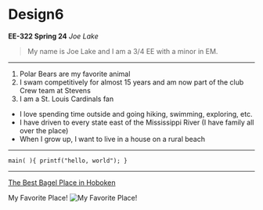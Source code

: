 # Design6
**EE-322 Spring 24**
*Joe Lake*

> My name is Joe Lake and I am a 3/4 EE with a minor in EM.

---

1. Polar Bears are my favorite animal
2. I swam competitively for almost 15 years and am now part of the club Crew team at Stevens
3. I am a St. Louis Cardinals fan

- I love spending time outside and going hiking, swimming, exploring, etc.
- I have driven to every state east of the Mississippi River (I have family all over the place)
- When I grow up, I want to live in a house on a rural beach

---

`main( ){
        printf("hello, world");
}`

---

[The Best Bagel Place in Hoboken](https://www.obagel.net)


My Favorite Place!
![My Favorite Place!](https://github.com/jlake503/Design6/assets/116931978/1e0f156e-85fe-41ac-b7e8-1c3dceb720bf)
